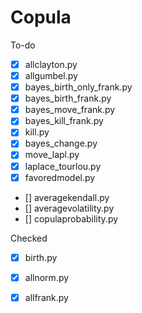 # Copula

To-do
- [x] allclayton.py
- [x] allgumbel.py
- [x] bayes_birth_only_frank.py
- [x] bayes_birth_frank.py
- [x] bayes_move_frank.py
- [x] bayes_kill_frank.py
- [x] kill.py
- [x] bayes_change.py
- [x] move_lapl.py
- [x] laplace_tourlou.py
- [x]  favoredmodel.py
- []  averagekendall.py
- []  averagevolatility.py
- []  copulaprobability.py

Checked
- [x] birth.py
- [x] allnorm.py
- [x] allfrank.py


